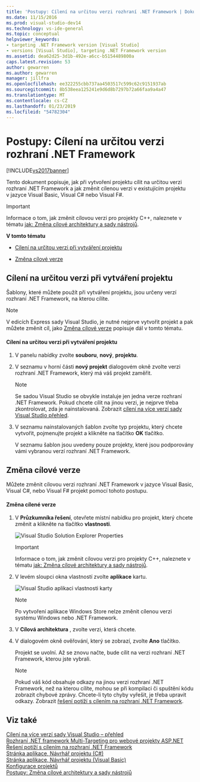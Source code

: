 ```yaml
---
title: 'Postupy: Cílení na určitou verzi rozhraní .NET Framework | Dokumentace Microsoftu'
ms.date: 11/15/2016
ms.prod: visual-studio-dev14
ms.technology: vs-ide-general
ms.topic: conceptual
helpviewer_keywords:
- targeting .NET Framework version [Visual Studio]
- versions [Visual Studio], targeting .NET Framework version
ms.assetid: dea62d25-3d1b-492e-a6cc-b5154489800a
caps.latest.revision: 53
author: gewarren
ms.author: gewarren
manager: jillfra
ms.openlocfilehash: ee322255cbb737aa4503517c599c62c9151937ab
ms.sourcegitcommit: 8b538eea125241e9d6d8b7297b72a66faa9a4a47
ms.translationtype: MT
ms.contentlocale: cs-CZ
ms.lasthandoff: 01/23/2019
ms.locfileid: "54782304"
---
```

# <a name="how-to-target-a-version-of-the-net-framework"></a>Postupy: Cílení na určitou verzi rozhraní .NET Framework
[!INCLUDE[vs2017banner](../includes/vs2017banner.md)]

Tento dokument popisuje, jak při vytvoření projektu cílit na určitou verzi rozhraní .NET Framework a jak změnit cílenou verzi v existujícím projektu v jazyce Visual Basic, Visual C# nebo Visual F#.  
  
> [!IMPORTANT]
>  Informace o tom, jak změnit cílovou verzi pro projekty C++, naleznete v tématu [jak: Změna cílové architektury a sady nástrojů](http://msdn.microsoft.com/library/031b1d54-e6e1-4da7-9868-3e75a87d9ffe).  
  
 **V tomto tématu**  
  
-   [Cílení na určitou verzi při vytváření projektu](../ide/how-to-target-a-version-of-the-dotnet-framework.md#bkmk_new)  
  
-   [Změna cílové verze](../ide/how-to-target-a-version-of-the-dotnet-framework.md#bkmk_existing)  
  
##  <a name="bkmk_new"></a> Cílení na určitou verzi při vytváření projektu  
 Šablony, které můžete použít při vytváření projektu, jsou určeny verzí rozhraní .NET Framework, na kterou cílíte.  
  
> [!NOTE]
>  V edicích Express sady Visual Studio, je nutné nejprve vytvořit projekt a pak můžete změnit cíl, jako [Změna cílové verze](../ide/how-to-target-a-version-of-the-dotnet-framework.md#bkmk_existing) popisuje dál v tomto tématu.  
  
#### <a name="to-target-a-version-when-you-create-a-project"></a>Cílení na určitou verzi při vytváření projektu  
  
1.  V panelu nabídky zvolte **souboru**, **nový**, **projektu**.  
  
2.  V seznamu v horní části **nový projekt** dialogovém okně zvolte verzi rozhraní .NET Framework, který má váš projekt zaměřit.  
  
    > [!NOTE]
    >  Se sadou Visual Studio se obvykle instaluje jen jedna verze rozhraní .NET Framework. Pokud chcete cílit na jinou verzi, je nejprve třeba zkontrolovat, zda je nainstalovaná. Zobrazit [cílení na více verzí sady Visual Studio přehled](../ide/visual-studio-multi-targeting-overview.md).  
  
3.  V seznamu nainstalovaných šablon zvolte typ projektu, který chcete vytvořit, pojmenujte projekt a klikněte na tlačítko **OK** tlačítko.  
  
     V seznamu šablon jsou uvedeny pouze projekty, které jsou podporovány vámi vybranou verzí rozhraní .NET Framework.  
  
##  <a name="bkmk_existing"></a> Změna cílové verze  
 Můžete změnit cílovou verzi rozhraní .NET Framework v jazyce Visual Basic, Visual C#, nebo Visual F# projekt pomocí tohoto postupu.  
  
#### <a name="to-change-the-targeted-version"></a>Změna cílené verze  
  
1.  V **Průzkumníka řešení**, otevřete místní nabídku pro projekt, který chcete změnit a klikněte na tlačítko **vlastnosti**.  
  
     ![Visual Studio Solution Explorer Properties](../ide/media/vs-slnexplorer-properties.png "vs_slnExplorer_Properties")  
  
    > [!IMPORTANT]
    >  Informace o tom, jak změnit cílovou verzi pro projekty C++, naleznete v tématu [jak: Změna cílové architektury a sady nástrojů](http://msdn.microsoft.com/library/031b1d54-e6e1-4da7-9868-3e75a87d9ffe).  
  
2.  V levém sloupci okna vlastností zvolte **aplikace** kartu.  
  
     ![Visual Studio aplikaci vlastnosti karty](../ide/media/vs-slnexplorer-properties-applicationtab.png "vs_slnExplorer_Properties_ApplicationTab")  
  
    > [!NOTE]
    >  Po vytvoření aplikace Windows Store nelze změnit cílenou verzi systému Windows nebo .NET Framework.  
  
3.  V **Cílová architektura** , zvolte verzi, která chcete.  
  
4.  V dialogovém okně ověřování, který se zobrazí, zvolte **Ano** tlačítko.  
  
     Projekt se uvolní. Až se znovu načte, bude cílit na verzi rozhraní .NET Framework, kterou jste vybrali.  
  
    > [!NOTE]
    >  Pokud váš kód obsahuje odkazy na jinou verzi rozhraní .NET Framework, než na kterou cílíte, mohou se při kompilaci či spuštění kódu zobrazit chybové zprávy. Chcete-li tyto chyby vyřešit, je třeba upravit odkazy. Zobrazit [řešení potíží s cílením na rozhraní .NET Framework](../msbuild/troubleshooting-dotnet-framework-targeting-errors.md).  
  
## <a name="see-also"></a>Viz také  
 [Cílení na více verzí sady Visual Studio – přehled](../ide/visual-studio-multi-targeting-overview.md)   
 [Rozhraní .NET framework Multi-Targeting pro webové projekty ASP.NET](http://msdn.microsoft.com/library/8b8145a9-62f6-4fc4-8a83-47b0487cbe76)   
 [Řešení potíží s cílením na rozhraní .NET Framework](../msbuild/troubleshooting-dotnet-framework-targeting-errors.md)   
 [Stránka aplikace, Návrhář projektu (C#)](../ide/reference/application-page-project-designer-csharp.md)   
 [Stránka aplikace, Návrhář projektu (Visual Basic)](../ide/reference/application-page-project-designer-visual-basic.md)   
 [Konfigurace projektů](http://msdn.microsoft.com/library/a1489abb-6294-4f8f-b71f-2cb126393526)   
 [Postupy: Změna cílové architektury a sady nástrojů](http://msdn.microsoft.com/library/031b1d54-e6e1-4da7-9868-3e75a87d9ffe)

